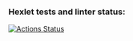 ### Hexlet tests and linter status:
[![Actions Status](https://github.com/bestolkovy/python-project-49/actions/workflows/hexlet-check.yml/badge.svg)](https://github.com/bestolkovy/python-project-49/actions)